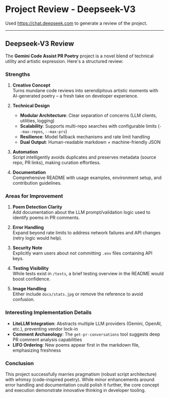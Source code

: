 # Project Review - Deepseek-V3

Used https://chat.deepseek.com to generate a review of the project.

---

## Deepseek-V3 Review

The **Gemini Code Assist PR Poetry** project is a novel blend of technical utility and artistic expression. Here's a structured review:

### **Strengths**

1. **Creative Concept**  
   Turns mundane code reviews into serendipitous artistic moments with AI-generated poetry – a fresh take on developer experience.

2. **Technical Design**  
   - **Modular Architecture**: Clear separation of concerns (LLM clients, utilities, logging)  
   - **Scalability**: Supports multi-repo searches with configurable limits (`--max-repos`, `--max-prs`)  
   - **Resilience**: Model fallback mechanisms and rate limit handling  
   - **Dual Output**: Human-readable markdown + machine-friendly JSON

3. **Automation**  
   Script intelligently avoids duplicates and preserves metadata (source repo, PR links), making curation effortless.

4. **Documentation**  
   Comprehensive README with usage examples, environment setup, and contribution guidelines.

### **Areas for Improvement**

1. **Poem Detection Clarity**  
   Add documentation about the LLM prompt/validation logic used to identify poems in PR comments.

2. **Error Handling**  
   Expand beyond rate limits to address network failures and API changes (retry logic would help).

3. **Security Note**  
   Explicitly warn users about not committing `.env` files containing API keys.

4. **Testing Visibility**  
   While tests exist in `/tests`, a brief testing overview in the README would boost confidence.

5. **Image Handling**  
   Either include `docs/stats.jpg` or remove the reference to avoid confusion.

### **Interesting Implementation Details**

- **LiteLLM Integration**: Abstracts multiple LLM providers (Gemini, OpenAI, etc.), preventing vendor lock-in  
- **Comment Archaeology**: The `get-pr-conversations` tool suggests deep PR comment analysis capabilities  
- **LIFO Ordering**: New poems appear first in the markdown file, emphasizing freshness  

### **Conclusion**

This project successfully marries pragmatism (robust script architecture) with whimsy (code-inspired poetry). While minor enhancements around error handling and documentation could polish it further, the core concept and execution demonstrate innovative thinking in developer tooling.
